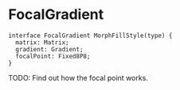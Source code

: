 # FocalGradient

```
interface FocalGradient MorphFillStyle(type) {
  matrix: Matrix;
  gradient: Gradient;
  focalPoint: Fixed8P8;
}
```

TODO: Find out how the focal point works.
